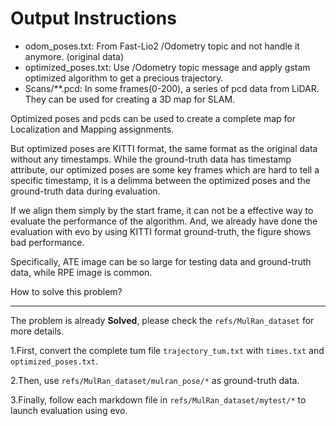 # Output Instructions
- odom_poses.txt: From Fast-Lio2 /Odometry topic and not handle it anymore. (original data)
- optimized_poses.txt: Use /Odometry topic message and apply gstam optimized algorithm to get a precious trajectory.
- Scans/**.pcd: In some frames(0-200), a series of pcd data from LiDAR. They can be used for creating a 3D map for SLAM. 

Optimized poses and pcds can be used to create a complete map for Localization and Mapping assignments.

But optimized poses are KITTI format, the same format as the original data without any timestamps. While the ground-truth data has timestamp attribute, our optimized poses are some key frames which are hard to tell a specific timestamp, it is a delimma between the optimized poses and the ground-truth data during evaluation. 

If we align them simply by the start frame, it can not be a effective way to evaluate the performance of the algorithm. And, we already have done the evaluation with evo by using KITTI format ground-truth, the figure shows bad performance.

Specifically, ATE image can be so large for testing data and ground-truth data, while RPE image is common.

How to solve this problem?

-----

The problem is already **Solved**, please check the `refs/MulRan_dataset` for more details.

1.First, convert the complete tum file `trajectory_tum.txt` with `times.txt` and `optimized_poses.txt`.

2.Then, use `refs/MulRan_dataset/mulran_pose/*` as ground-truth data.

3.Finally, follow each markdown file in `refs/MulRan_dataset/mytest/*` to launch evaluation using evo.
